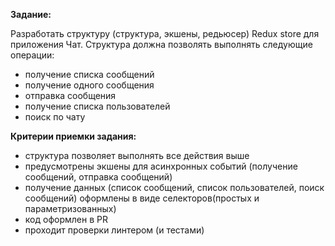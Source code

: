 **Задание:**

Разработать структуру (структура, экшены, редьюсер) Redux store для приложения Чат. Структура должна позволять выполнять следующие операции:

- получение списка сообщений
- получение одного сообщения
- отправка сообщения
- получение списка пользователей
- поиск по чату

**Критерии приемки задания:**

- структура позволяет выполнять все действия выше
- предусмотрены экшены для асинхронных событий (получение сообщений, отправка сообщений)
- получение данных (список сообщений, список пользователей, поиск сообщений) оформлены в виде селекторов(простых и параметризованных)
- код оформлен в PR
- проходит проверки линтером (и тестами)
